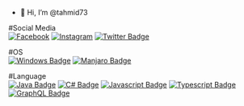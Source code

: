 - 👋 Hi, I’m @tahmid73

<!---
tahmid73/tahmid73 is a ✨ special ✨ repository because its `README.md` (this file) appears on your GitHub profile.
You can click the Preview link to take a look at your changes.
--->
#Social Media</br>
[![Facebook](https://img.shields.io/badge/Facebook-blue?style=for-the-badge&logo=facebook&logoColor=white)](https://www.facebook.com/tahmid.rifat73/)
[![Instagram](https://img.shields.io/badge/Instagram-e84393?style=for-the-badge&logo=instagram&logoColor=white)](https://www.instagram.com/tahmidrifat/)
[![Twitter Badge](https://img.shields.io/badge/Twitter-1ca0f1?style=for-the-badge&logo=twitter&logoColor=white&link=https://twitter.com/Ipenywis)](https://twitter.com/tahmid73)


#OS</br>
[![Windows Badge](https://img.shields.io/badge/-Windows-blue?style=for-the-badge&labelColor=gray&logo=windows&logoColor=blue)](#) 
[![Manjaro Badge](https://img.shields.io/badge/-Java-3C873A?style=for-the-badge&labelColor=gray&logo=manjaro&logoColor=3C873A)](#)

#Language</br>
[![Java Badge](https://img.shields.io/badge/-Java-red?style=for-the-badge&labelColor=gray&logo=java&logoColor=orange)](#) 
[![C# Badge](https://img.shields.io/badge/-cSharp-61DBFB?style=for-the-badge&labelColor=gray&logo=c-sharp&logoColor=61DBFB)](#) 
[![Javascript Badge](https://img.shields.io/badge/C%2B%2B-red?style=for-the-badge&labelColor=gray&logo=c%2B%2B&logoColor=red)](#) 
[![Typescript Badge](https://img.shields.io/badge/-Python-007acc?style=for-the-badge&labelColor=gray&logo=Python&logoColor=007acc)](#) 
[![GraphQL Badge](https://img.shields.io/badge/-sql-lightblue?style=for-the-badge&labelColor=gray&logo=oracle&logoColor=lightblue)](#)


<!--START_SECTION:waka-->
<!--END_SECTION:waka-->